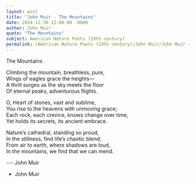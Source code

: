 ```yaml
---
layout: post
title: "John Muir - The Mountains"
date: 2024-12-30 12:00:00 -0000
author: John Muir
quote: "The Mountains"
subject: American Nature Poets (19th century)
permalink: /American Nature Poets (19th century)/John Muir/John Muir - The Mountains
---
```


The Mountains

Climbing the mountain, breathless, pure,  
Wings of eagles grace the heights—  
A thrill surges as the sky meets the floor  
Of eternal peaks, adventurous flights.

O, Heart of stones, vast and sublime,  
You rise to the heavens with unmoving grace;  
Each rock, each crevice, knows change over time,  
Yet holds its secrets, its ancient embrace.

Nature’s cathedral, standing so proud,  
In the stillness, find life’s chaotic blend;  
From air to earth, where shadows are loud,  
In the mountains, we find that we can mend.

--- John Muir

- John Muir
